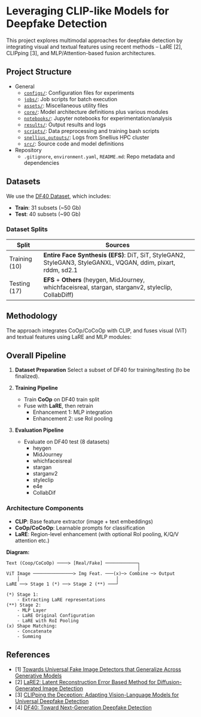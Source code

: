 # Leveraging CLIP-like Models for Deepfake Detection

This project explores multimodal approaches for deepfake detection by integrating visual and textual features using recent methods – LaRE [2], CLIPping [3], and MLP/Attention-based fusion architectures.

## Project Structure

* General 
  * [`configs/`](configs): Configuration files for experiments
  * [`jobs/`](jobs): Job scripts for batch execution
  * [`assets/`](assets): Miscellaneous utility files
  * [`core/`](core): Model architecture definitions plus various modules
  * [`notebooks/`](notebooks): Jupyter notebooks for experimentation/analysis
  * [`results/`](results): Output results and logs
  * [`scripts/`](scripts): Data preprocessing and training bash scripts
  * [`snellius_outputs/`](snellius_outputs): Logs from Snellius HPC cluster
  * [`src/`](src): Source code and model definitions
* Repository
  * `.gitignore`, `environment.yaml`, `README.md`: Repo metadata and dependencies

## Datasets

We use the [DF40 Dataset](https://github.com/YZY-stack/DF40), which includes:

* **Train**: 31 subsets (~50 Gb)
* **Test**: 40 subsets (~90 Gb)

### Dataset Splits

| **Split**  | **Sources**                                                                 |
|------------|------------------------------------------------------------------------------|
| Training (10)   | **Entire Face Synthesis (EFS)**: DiT, SiT, StyleGAN2, StyleGAN3, StyleGANXL, VQGAN, ddim, pixart, rddm, sd2.1 |
| Testing (17)    | **EFS** + **Others** (heygen, MidJourney, whichfaceisreal, stargan, starganv2, styleclip, CollabDiff) |


## Methodology

The approach integrates CoOp/CoCoOp with CLIP, and fuses visual (ViT) and textual features using LaRE and MLP modules:

## Overall Pipeline

1. **Dataset Preparation**
   Select a subset of DF40 for training/testing (to be finalized).

2. **Training Pipeline**

   * Train **CoOp** on DF40 train split
   * Fuse with **LaRE**, then retrain
     * Enhancement 1: MLP integration
     * Enhancement 2: use RoI pooling
3. **Evaluation Pipeline**
   * Evaluate on DF40 test (8 datasets)
     - heygen
     - MidJourney
     - whichfaceisreal
     - stargan
     - starganv2
     - styleclip
     - e4e
     - CollabDif

### Architecture Components

* **CLIP**: Base feature extractor (image + text embeddings)
* **CoOp/CoCoOp**: Learnable prompts for classification
* **LaRE**: Region-level enhancement (with optional RoI pooling, K/Q/V attention etc.)

**Diagram:**

```
Text (Coop/CoCoOp) ────> [Real/Fake] ────────────┐
                                                 │
ViT Image ───────────────> Img Feat. ───(x)─> Combine ─> Output
    │                                    │
LaRE ──> Stage 1 (*) ──> Stage 2 (**) ───┘

(*) Stage 1:
    - Extracting LaRE representations
(**) Stage 2:
    - MLP Layer
    - LaRE Original Configuration
    - LaRE with RoI Pooling
(x) Shape Matching:
    - Concatenate
    - Summing
```


## References

* [1] [Towards Universal Fake Image Detectors that Generalize Across Generative Models](https://github.com/WisconsinAIVision/UniversalFakeDetect)
* [2] [LaRE2: Latent Reconstruction Error Based Method for Diffusion-Generated Image Detection](https://github.com/luo3300612/lare)
* [3] [CLIPping the Deception: Adapting Vision-Language Models for Universal Deepfake Detection](https://github.com/sfimediafutures/CLIPping-the-Deception)
* [4] [DF40: Toward Next-Generation Deepfake Detection](https://github.com/YZY-stack/DF40)
